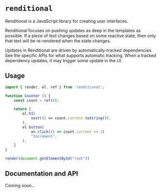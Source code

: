 # `renditional`

Renditional is a JavaScript library for creating user interfaces.

Renditional focuses on pushing updates as deep in the templates as possible. If a piece of text changes based on some reactive state, then only that text will be re-rendered when the state changes.

Updates in Renditional are driven by automatically-tracked dependencies. See the specific APIs for what supports automatic tracking. When a tracked dependency updates, it may trigger some update in the UI.

## Usage

```javascript
import { render, el, ref } from 'renditional';

function Counter () {
    const count = ref(0);

    return [
        el.h1(
            text(() => count.current.toString()),
        ),
        el.button(
            on.click(() => count.current += 1)
            "Increment",
        ),
    ]
}

render(document.getElementById("root"))
```

## Documentation and API

Coming soon...

